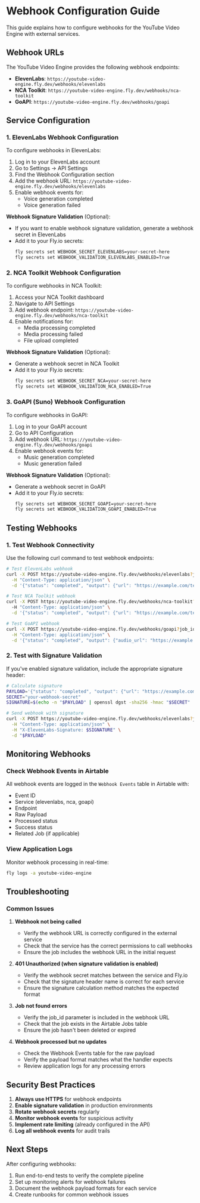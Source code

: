 # Webhook Configuration Guide

This guide explains how to configure webhooks for the YouTube Video Engine with external services.

## Webhook URLs

The YouTube Video Engine provides the following webhook endpoints:

- **ElevenLabs**: `https://youtube-video-engine.fly.dev/webhooks/elevenlabs`
- **NCA Toolkit**: `https://youtube-video-engine.fly.dev/webhooks/nca-toolkit`
- **GoAPI**: `https://youtube-video-engine.fly.dev/webhooks/goapi`

## Service Configuration

### 1. ElevenLabs Webhook Configuration

To configure webhooks in ElevenLabs:

1. Log in to your ElevenLabs account
2. Go to Settings → API Settings
3. Find the Webhook Configuration section
4. Add the webhook URL: `https://youtube-video-engine.fly.dev/webhooks/elevenlabs`
5. Enable webhook events for:
   - Voice generation completed
   - Voice generation failed

**Webhook Signature Validation** (Optional):
- If you want to enable webhook signature validation, generate a webhook secret in ElevenLabs
- Add it to your Fly.io secrets:
  ```bash
  fly secrets set WEBHOOK_SECRET_ELEVENLABS=your-secret-here
  fly secrets set WEBHOOK_VALIDATION_ELEVENLABS_ENABLED=True
  ```

### 2. NCA Toolkit Webhook Configuration

To configure webhooks in NCA Toolkit:

1. Access your NCA Toolkit dashboard
2. Navigate to API Settings
3. Add webhook endpoint: `https://youtube-video-engine.fly.dev/webhooks/nca-toolkit`
4. Enable notifications for:
   - Media processing completed
   - Media processing failed
   - File upload completed

**Webhook Signature Validation** (Optional):
- Generate a webhook secret in NCA Toolkit
- Add it to your Fly.io secrets:
  ```bash
  fly secrets set WEBHOOK_SECRET_NCA=your-secret-here
  fly secrets set WEBHOOK_VALIDATION_NCA_ENABLED=True
  ```

### 3. GoAPI (Suno) Webhook Configuration

To configure webhooks in GoAPI:

1. Log in to your GoAPI account
2. Go to API Configuration
3. Add webhook URL: `https://youtube-video-engine.fly.dev/webhooks/goapi`
4. Enable webhook events for:
   - Music generation completed
   - Music generation failed

**Webhook Signature Validation** (Optional):
- Generate a webhook secret in GoAPI
- Add it to your Fly.io secrets:
  ```bash
  fly secrets set WEBHOOK_SECRET_GOAPI=your-secret-here
  fly secrets set WEBHOOK_VALIDATION_GOAPI_ENABLED=True
  ```

## Testing Webhooks

### 1. Test Webhook Connectivity

Use the following curl command to test webhook endpoints:

```bash
# Test ElevenLabs webhook
curl -X POST https://youtube-video-engine.fly.dev/webhooks/elevenlabs?job_id=test-job \
  -H "Content-Type: application/json" \
  -d '{"status": "completed", "output": {"url": "https://example.com/test.mp3"}}'

# Test NCA Toolkit webhook
curl -X POST https://youtube-video-engine.fly.dev/webhooks/nca-toolkit?job_id=test-job&operation=combine \
  -H "Content-Type: application/json" \
  -d '{"status": "completed", "output": {"url": "https://example.com/test.mp4"}}'

# Test GoAPI webhook
curl -X POST https://youtube-video-engine.fly.dev/webhooks/goapi?job_id=test-job \
  -H "Content-Type: application/json" \
  -d '{"status": "completed", "output": {"audio_url": "https://example.com/music.mp3"}}'
```

### 2. Test with Signature Validation

If you've enabled signature validation, include the appropriate signature header:

```bash
# Calculate signature
PAYLOAD='{"status": "completed", "output": {"url": "https://example.com/result.mp3"}}'
SECRET="your-webhook-secret"
SIGNATURE=$(echo -n "$PAYLOAD" | openssl dgst -sha256 -hmac "$SECRET" | sed 's/^.*= //')

# Send webhook with signature
curl -X POST https://youtube-video-engine.fly.dev/webhooks/elevenlabs?job_id=test-job \
  -H "Content-Type: application/json" \
  -H "X-ElevenLabs-Signature: $SIGNATURE" \
  -d "$PAYLOAD"
```

## Monitoring Webhooks

### Check Webhook Events in Airtable

All webhook events are logged in the `Webhook Events` table in Airtable with:
- Event ID
- Service (elevenlabs, nca, goapi)
- Endpoint
- Raw Payload
- Processed status
- Success status
- Related Job (if applicable)

### View Application Logs

Monitor webhook processing in real-time:

```bash
fly logs -a youtube-video-engine
```

## Troubleshooting

### Common Issues

1. **Webhook not being called**
   - Verify the webhook URL is correctly configured in the external service
   - Check that the service has the correct permissions to call webhooks
   - Ensure the job includes the webhook URL in the initial request

2. **401 Unauthorized (when signature validation is enabled)**
   - Verify the webhook secret matches between the service and Fly.io
   - Check that the signature header name is correct for each service
   - Ensure the signature calculation method matches the expected format

3. **Job not found errors**
   - Verify the job_id parameter is included in the webhook URL
   - Check that the job exists in the Airtable Jobs table
   - Ensure the job hasn't been deleted or expired

4. **Webhook processed but no updates**
   - Check the Webhook Events table for the raw payload
   - Verify the payload format matches what the handler expects
   - Review application logs for any processing errors

## Security Best Practices

1. **Always use HTTPS** for webhook endpoints
2. **Enable signature validation** in production environments
3. **Rotate webhook secrets** regularly
4. **Monitor webhook events** for suspicious activity
5. **Implement rate limiting** (already configured in the API)
6. **Log all webhook events** for audit trails

## Next Steps

After configuring webhooks:

1. Run end-to-end tests to verify the complete pipeline
2. Set up monitoring alerts for webhook failures
3. Document the webhook payload formats for each service
4. Create runbooks for common webhook issues
